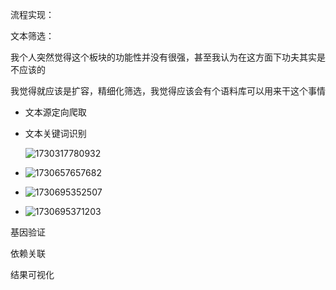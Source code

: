 流程实现：

文本筛选：

我个人突然觉得这个板块的功能性并没有很强，甚至我认为在这方面下功夫其实是不应该的

我觉得就应该是扩容，精细化筛选，我觉得应该会有个语料库可以用来干这个事情

* 文本源定向爬取
* 文本关键词识别

  ![1730317780932](image/README/1730317780932.png)
* ![1730657657682](image/README/1730657657682.png)
* ![1730695352507](image/README/1730695352507.png)
* ![1730695371203](image/README/1730695371203.png)

基因验证

依赖关联

结果可视化
